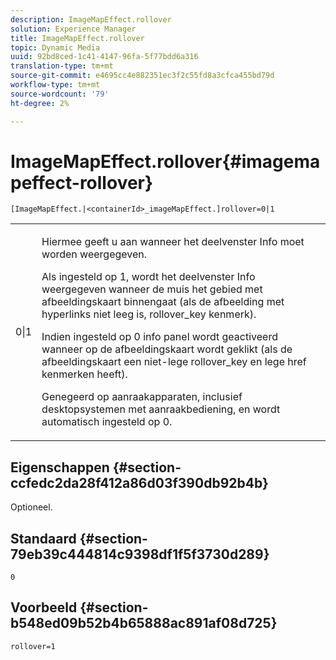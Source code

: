 ```yaml
---
description: ImageMapEffect.rollover
solution: Experience Manager
title: ImageMapEffect.rollover
topic: Dynamic Media
uuid: 92bd8ced-1c41-4147-96fa-5f77bdd6a316
translation-type: tm+mt
source-git-commit: e4695cc4e882351ec3f2c55fd8a3cfca455bd79d
workflow-type: tm+mt
source-wordcount: '79'
ht-degree: 2%

---
```



# ImageMapEffect.rollover{#imagemapeffect-rollover}

`[ImageMapEffect.|<containerId>_imageMapEffect.]rollover=0|1`

<table id="table_2671D63442B54F659C32C4A3CC61DD7C"> 
 <tbody> 
  <tr> 
   <td colname="col1"> <p><span class="codeph"> 0|1</span> </p> </td> 
   <td colname="col2"> <p>Hiermee geeft u aan wanneer het deelvenster Info moet worden weergegeven. </p> <p>Als ingesteld op <span class="codeph"> 1</span>, wordt het deelvenster Info weergegeven wanneer de muis het gebied met afbeeldingskaart binnengaat (als de afbeelding met hyperlinks niet leeg is, <span class="codeph"> rollover_key</span> kenmerk). </p> <p>Indien ingesteld op <span class="codeph"> 0</span> info panel wordt geactiveerd wanneer op de afbeeldingskaart wordt geklikt (als de afbeeldingskaart een niet-lege <span class="codeph"> rollover_key</span> en lege <span class="codeph"> href</span> kenmerken heeft). </p> <p> Genegeerd op aanraakapparaten, inclusief desktopsystemen met aanraakbediening, en wordt automatisch ingesteld op <span class="codeph"> 0</span>. </p> </td> 
  </tr> 
 </tbody> 
</table>

## Eigenschappen {#section-ccfedc2da28f412a86d03f390db92b4b}

Optioneel.

## Standaard {#section-79eb39c444814c9398df1f5f3730d289}

`0`

## Voorbeeld {#section-b548ed09b52b4b65888ac891af08d725}

`rollover=1`
